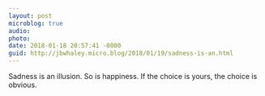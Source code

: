 ```yaml
---
layout: post
microblog: true
audio: 
photo: 
date: 2018-01-18 20:57:41 -0800
guid: http://jbwhaley.micro.blog/2018/01/19/sadness-is-an.html
---
```

Sadness is an illusion. So is happiness. If the choice is yours, the choice is obvious.
